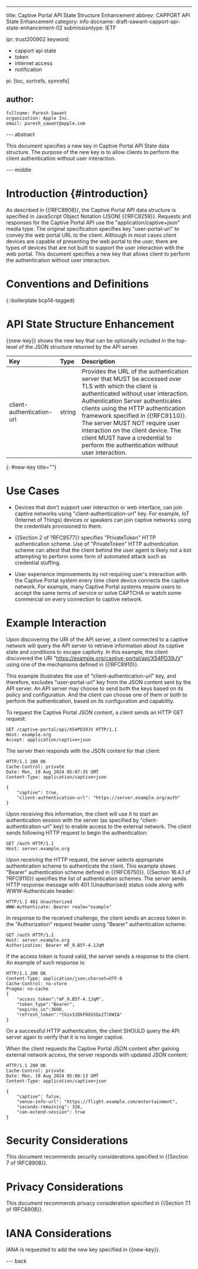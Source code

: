 ---
title: Captive Portal API State Structure Enhancement
abbrev: CAPPORT API State Enhancement
category: info
docname: draft-sawant-capport-api-state-enhancement-02
submissiontype: IETF

ipr: trust200902
keyword:
 - capport api state
 - token
 - internet access
 - notification

pi: [toc, sortrefs, symrefs]

author:
 -
    fullname: Paresh Sawant
    organization: Apple Inc.
    email: paresh_sawant@apple.com

--- abstract

This document specifies a new key in Captive Portal API State data
structure. The purpose of the new key is to allow clients to
perform the client authentication without user interaction.

--- middle

# Introduction {#introduction}

As described in {{!RFC8908}}, the Captive Portal API data structure is
specified in JavaScript Object Notation (JSON) {{!RFC8259}}. Requests
and responses for the Captive Portal API use the
"application/captive+json" media type. The original specification
specifies key "user-portal-url" to convey the web portal URL to the
client. Although in most cases client devices are capable of
presenting the web portal to the user, there are types of devices
that are not built to support the user interaction with the web
portal. This document specifies a new key that allows client to
perform the authentication without user interaction.

# Conventions and Definitions

{::boilerplate bcp14-tagged}

# API State Structure Enhancement

{{new-key}} shows the new key that can be optionally included in the
top-level of the JSON structure returned by the API server.

| Key             | Type        | Description                  |
|:----------------|:------------|:-----------------------------|
| client-authentication-url | string | Provides the URL of the authentication server that MUST be accessed over TLS with which the client is authenticated without user interaction. Authentication Server authenticates clients using the HTTP authentication framework specified in {{!RFC9110}}. The server MUST NOT require user interaction on the client device. The client MUST have a credential to perform the authentication without user interaction. |
{: #new-key title=""}

# Use Cases

* Devices that don't support user interaction or web interface,
  can join captive networks using "client-authentication-url"
  key. For example, IoT (Internet of Things) devices or speakers
  can join captive networks using the credentials provisioned to
  them.
  
* {{Section 2 of ?RFC9577}} specifies "PrivateToken" HTTP
  authentication scheme. Use of "PrivateToken" HTTP authentication
  scheme can attest that the client behind the user agent is likely
  not a bot attempting to perform some form of automated attack
  such as credential stuffing.
  
* User experience improvements by not requiring user's interaction
  with the Captive Portal system every time client device connects
  the captive network. For example, many Captive Portal systems
  require users to accept the same terms of service or solve CAPTCHA
  or watch some commercial on every connection to captive network.
  
# Example Interaction

Upon discovering the URI of the API server, a client connected to a
captive network will query the API server to retrieve information
about its captive state and conditions to escape captivity. In this
example, the client discovered the URI
"https://example.org/captive-portal/api/X54PD39JV" using one of
the mechanisms defined in {{!RFC8910}}.

This example illustrates the use of "client-authentication-url" key,
and therefore, excludes "user-portal-url" key from the JSON content
sent by the API server. An API server may choose to send both the keys
based on its policy and configuration. And the client can choose
one of them or both to perform the authentication, based on its
configuration and capability.

To request the Captive Portal JSON content, a client sends an
HTTP GET request:

~~~
GET /captive-portal/api/X54PD39JV HTTP/1.1
Host: example.org
Accept: application/captive+json
~~~

The server then responds with the JSON content for that client:

~~~
HTTP/1.1 200 OK
Cache-Control: private
Date: Mon, 19 Aug 2024 05:07:35 GMT
Content-Type: application/captive+json

{
    "captive": true,
    "client-authentication-url": "https://server.example.org/auth"
}
~~~

Upon receiving this information, the client will use it to start
an authentication session with the server (as specified by "client-
authentication-url" key) to enable access to the external network.
The client sends following HTTP request to begin the authentication:

~~~
GET /auth HTTP/1.1
Host: server.example.org
~~~

Upon receiving the HTTP request, the server selects appropriate
authentication scheme to authenticate the client. This example
shows "Bearer" authentication scheme defined in {{!RFC6750}}.
{{Section 16.4.1 of ?RFC9110}} specifies the list of authentication
schemes. The server sends HTTP response message with 401
(Unauthorized) status code along with WWW-Authenticate header: 

~~~
HTTP/1.1 401 Unauthorized
WWW-Authenticate: Bearer realm="example"
~~~

In response to the received challenge, the client sends an access
token in the "Authorization" request header using "Bearer"
authentication scheme:

~~~
GET /auth HTTP/1.1
Host: server.example.org
Authorization: Bearer mF_9.B5f-4.1JqM
~~~

If the access token is found valid, the server sends a response to
the client. An example of such response is:

~~~
HTTP/1.1 200 OK
Content-Type: application/json;charset=UTF-8
Cache-Control: no-store
Pragma: no-cache
{
    "access_token":"mF_9.B5f-4.1JqM",
    "token_type":"Bearer",
    "expires_in":3600,
    "refresh_token":"tGzv3JOkF0XG5Qx2TlKWIA"
}
~~~

On a successful HTTP authentication, the client SHOULD query the
API server again to verify that it is no longer captive.

When the client requests the Captive Portal JSON content after
gaining external network access, the server responds with updated
JSON content:

~~~
HTTP/1.1 200 OK
Cache-Control: private
Date: Mon, 19 Aug 2024 05:08:13 GMT
Content-Type: application/captive+json

{
    "captive": false,
    "venue-info-url": "https://flight.example.com/entertainment",
    "seconds-remaining": 326,
    "can-extend-session": true
}
~~~

# Security Considerations

This document recommends security considerations specified in
{{Section 7 of !RFC8908}}.

# Privacy Considerations

This document recommends privacy consideration specified in
{{Section 7.1 of !RFC8908}}.

# IANA Considerations

IANA is requested to add the new key specified in {{new-key}}.

--- back
